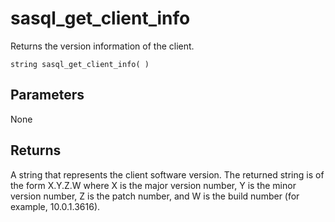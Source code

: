 <!-- loio3bdf7f906c5f1014af078722474977f3 -->

# sasql\_get\_client\_info

Returns the version information of the client.



```
string sasql_get_client_info( )
```



## Parameters

None



## Returns

A string that represents the client software version. The returned string is of the form X.Y.Z.W where X is the major version number, Y is the minor version number, Z is the patch number, and W is the build number \(for example, 10.0.1.3616\).

